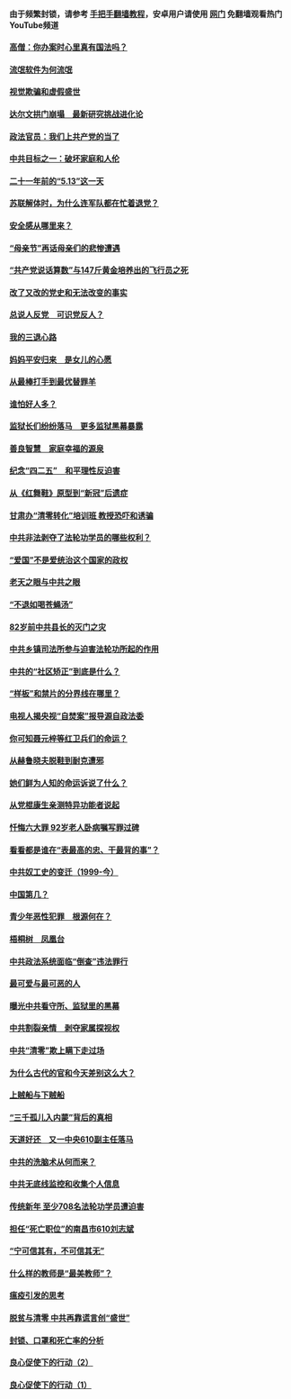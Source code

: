 #### 由于频繁封锁，请参考 [手把手翻墙教程](https://github.com/gfw-breaker/guides/wiki/)，安卓用户请使用 [网门](https://github.com/gfw-breaker/nogfw/blob/master/dl.md?t=06070100) 免翻墙观看热门YouTube频道 

#### [高僧：你办案时心里真有国法吗？](../pages/19/426530.md?t=06070100) 

#### [流氓软件为何流氓](../pages/19/426531.md?t=06070100) 

#### [视觉欺骗和虚假盛世](../pages/19/426443.md?t=06070100) 

#### [达尔文拱门崩塌　最新研究挑战进化论](../pages/19/426009.md?t=06070100) 

#### [政法官员：我们上共产党的当了](../pages/19/425351.md?t=06070100) 

#### [中共目标之一：破坏家庭和人伦](../pages/19/424454.md?t=06070100) 

#### [二十一年前的“5.13”这一天](../pages/19/424814.md?t=06070100) 

#### [苏联解体时，为什么连军队都在忙着退党？](../pages/19/424335.md?t=06070100) 

#### [安全感从哪里来？](../pages/19/424336.md?t=06070100) 

#### [“母亲节”再话母亲们的悲惨遭遇](../pages/19/424234.md?t=06070100) 

#### [“共产党说话算数”与147斤黄金培养出的飞行员之死](../pages/19/424115.md?t=06070100) 

#### [改了又改的党史和无法改变的事实](../pages/19/424037.md?t=06070100) 

#### [总说人反党　可识党反人？](../pages/19/423820.md?t=06070100) 

#### [我的三退心路](../pages/19/423876.md?t=06070100) 

#### [妈妈平安归来　是女儿的心愿](../pages/19/423947.md?t=06070100) 

#### [从最棒打手到最优替罪羊](../pages/19/423819.md?t=06070100) 

#### [谁怕好人多？](../pages/19/423774.md?t=06070100) 

#### [监狱长们纷纷落马　更多监狱黑幕暴露](../pages/19/423787.md?t=06070100) 

#### [善良智慧　家庭幸福的源泉](../pages/19/423632.md?t=06070100) 

#### [纪念“四二五”　和平理性反迫害](../pages/19/423660.md?t=06070100) 

#### [从《红舞鞋》原型到“新冠”后遗症](../pages/19/423509.md?t=06070100) 

#### [甘肃办“清零转化”培训班 教授恐吓和诱骗](../pages/19/423498.md?t=06070100) 

#### [中共非法剥夺了法轮功学员的哪些权利？](../pages/19/423392.md?t=06070100) 

#### [“爱国”不是爱统治这个国家的政权](../pages/19/423029.md?t=06070100) 

#### [老天之眼与中共之眼](../pages/19/423378.md?t=06070100) 

#### [“不退如喝苍蝇汤”](../pages/19/423287.md?t=06070100) 

#### [82岁前中共县长的灭门之灾](../pages/19/423055.md?t=06070100) 

#### [中共乡镇司法所参与迫害法轮功所起的作用](../pages/19/423064.md?t=06070100) 

#### [中共的“社区矫正”到底是什么？](../pages/19/422870.md?t=06070100) 

#### [“样板”和禁片的分界线在哪里？](../pages/19/422704.md?t=06070100) 

#### [电视人揭央视“自焚案”报导源自政法委](../pages/19/422770.md?t=06070100) 

#### [你可知聂元梓等红卫兵们的命运？](../pages/19/422848.md?t=06070100) 

#### [从赫鲁晓夫脱鞋到耐克遭邪](../pages/19/422826.md?t=06070100) 

#### [她们鲜为人知的命运诉说了什么？](../pages/19/422754.md?t=06070100) 

#### [从党棍康生亲测特异功能者说起](../pages/19/422657.md?t=06070100) 

#### [忏悔六大罪 92岁老人卧病嘱写罪过碑](../pages/19/422750.md?t=06070100) 

#### [看看都是谁在“表最高的忠、干最背的事”？](../pages/19/422703.md?t=06070100) 

#### [中共奴工史的变迁（1999-今）](../pages/19/422656.md?t=06070100) 

#### [中国第几？](../pages/19/422496.md?t=06070100) 

#### [青少年恶性犯罪　根源何在？](../pages/19/422449.md?t=06070100) 

#### [梧桐树　凤凰台](../pages/19/422442.md?t=06070100) 

#### [中共政法系统面临“倒查”违法罪行](../pages/19/422497.md?t=06070100) 

#### [最可爱与最可恶的人](../pages/19/422448.md?t=06070100) 

#### [曝光中共看守所、监狱里的黑幕](../pages/19/422390.md?t=06070100) 

#### [中共割裂亲情　剥夺家属探视权](../pages/19/422364.md?t=06070100) 

#### [中共“清零”欺上瞒下走过场](../pages/19/422306.md?t=06070100) 

#### [为什么古代的官和今天差别这么大？](../pages/19/422228.md?t=06070100) 

#### [上贼船与下贼船](../pages/19/422276.md?t=06070100) 

#### [“三千孤儿入内蒙”背后的真相](../pages/19/422229.md?t=06070100) 

#### [天道好还　又一中央610副主任落马](../pages/19/422155.md?t=06070100) 

#### [中共的洗脑术从何而来？](../pages/19/422154.md?t=06070100) 

#### [中共无底线监控和收集个人信息](../pages/19/422039.md?t=06070100) 

#### [传统新年 至少708名法轮功学员遭迫害](../pages/19/421946.md?t=06070100) 

#### [担任“死亡职位”的南昌市610刘志斌](../pages/19/421957.md?t=06070100) 

#### [“宁可信其有，不可信其无”](../pages/19/421691.md?t=06070100) 

#### [什么样的教师是“最美教师”？](../pages/19/421755.md?t=06070100) 

#### [瘟疫引发的思考](../pages/19/421594.md?t=06070100) 

#### [脱贫与清零 中共再靠谎言创“盛世”](../pages/19/421590.md?t=06070100) 

#### [封锁、口罩和死亡率的分析](../pages/19/421495.md?t=06070100) 

#### [良心促使下的行动（2）](../pages/19/421361.md?t=06070100) 

#### [良心促使下的行动（1）](../pages/19/421302.md?t=06070100) 

